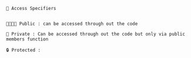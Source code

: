     🚪 Access Specifiers 


    👨‍👨‍👧‍👦 Public : can be accessed through out the code

    🏣 Private : Can be accessed through out the code but only via public members function

    🔒 Protected :